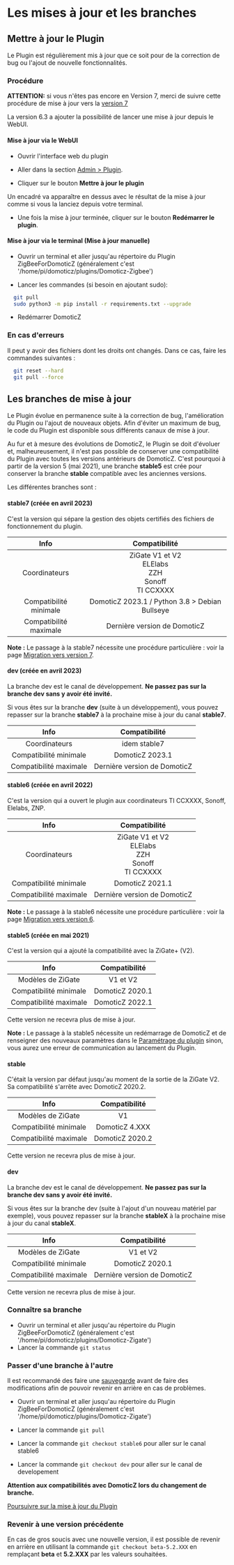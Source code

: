 # Les mises à jour et les branches

## Mettre à jour le Plugin

Le Plugin est régulièrement mis à jour que ce soit pour de la correction de bug ou l'ajout de nouvelle fonctionnalités.

### Procédure

__ATTENTION:__ si vous n'êtes pas encore en Version 7, merci de suivre cette procédure de  mise à jour vers la [version 7](Plugin_Version-7.md)

La version 6.3 a ajouter la possibilité de lancer une mise à jour depuis le WebUI.

#### Mise à jour via le WebUI

* Ouvrir l'interface web du plugin

* Aller dans la section [Admin > Plugin](WebUI_Admin.md#plugin).

* Cliquer sur le bouton **Mettre à jour le plugin**

Un encadré va apparaître en dessus avec le résultat de la mise à jour comme si vous la lanciez depuis votre terminal.

* Une fois la mise à jour terminée, cliquer sur le bouton **Redémarrer le plugin**.


#### Mise à jour via le terminal (Mise à jour manuelle)

* Ouvrir un terminal et aller jusqu'au répertoire du Plugin ZigBeeForDomoticZ (généralement c'est '/home/pi/domoticz/plugins/Domoticz-Zigbee')

* Lancer les commandes (si besoin en ajoutant sudo):

```bash
  git pull
  sudo python3 -m pip install -r requirements.txt --upgrade
 ```

* Redémarrer DomoticZ


### En cas d'erreurs

Il peut y avoir des fichiers dont les droits ont changés. Dans ce cas, faire les commandes suivantes :

```bash
  git reset --hard
  git pull --force
 ```

## Les branches de mise à jour

Le Plugin évolue en permanence suite à la correction de bug, l'amélioration du Plugin ou l'ajout de nouveaux objets. Afin d'éviter un maximum de bug, le code du Plugin est disponible sous différents canaux de mise à jour.

Au fur et à mesure des évolutions de DomoticZ, le Plugin se doit d'évoluer et, malheureusement, il n'est pas possible de conserver une compatibilité du Plugin avec toutes les versions antérieurs de DomoticZ. C'est pourquoi à partir de la version 5 (mai 2021), une branche __stable5__ est crée pour conserver la branche __stable__ compatible avec les anciennes versions.

Les différentes branches sont :

#### stable7 (créée en avril 2023)

C'est la version qui sépare la gestion des objets certifiés des fichiers de fonctionnement du plugin.

| Info  | Compatibilité  |
| :------------: |:---------------:|
| Coordinateurs | ZiGate V1 et V2<br>ELElabs<br>ZZH<br>Sonoff<br>TI CCXXXX |
| Compatibilité minimale | DomoticZ 2023.1 / Python 3.8 > Debian Bullseye|
| Compatibilité maximale | Dernière version de DomoticZ |

__Note :__ Le passage à la stable7 nécessite une procédure particulière : voir la page [Migration vers version 7](Plugin_Version-7.md).


#### dev (créée en avril 2023)

La branche dev est le canal de développement. __Ne passez pas sur la branche dev sans y avoir été invité.__

Si vous êtes sur la branche __dev__ (suite à un développement), vous pouvez repasser sur la branche __stable7__ à la prochaine mise à jour du canal __stable7__.

| Info  | Compatibilité  |
| :------------: |:---------------:|
| Coordinateurs | idem stable7 |
| Compatibilité minimale | DomoticZ 2023.1 |
| Compatibilité maximale | Dernière version de DomoticZ |

#### stable6 (créée en avril 2022)

C'est la version qui a ouvert le plugin aux coordinateurs TI CCXXXX, Sonoff, Elelabs, ZNP.

| Info  | Compatibilité  |
| :------------: |:---------------:|
| Coordinateurs | ZiGate V1 et V2<br>ELElabs<br>ZZH<br>Sonoff<br>TI CCXXXX |
| Compatibilité minimale | DomoticZ 2021.1 |
| Compatibilité maximale | Dernière version de DomoticZ |

__Note :__ Le passage à la stable6 nécessite une procédure particulière : voir la page [Migration vers version 6](Mise-a-jour_6.1.md).

#### stable5 (créée en mai 2021)

C'est la version qui a ajouté la compatibilité avec la ZiGate+ (V2).

| Info  | Compatibilité  |
| :------------: |:---------------:|
| Modèles de ZiGate | V1 et V2 |
| Compatibilité minimale | DomoticZ 2020.1 |
| Compatibilité maximale | DomoticZ 2022.1 |

Cette version ne recevra plus de mise à jour.

__Note :__ Le passage à la stable5 nécessite un redémarrage de DomoticZ et de renseigner des nouveaux paramètres dans le [Paramétrage du plugin](Plugin_Parametrage.md) sinon, vous aurez une erreur de communication au lancement du Plugin.

#### stable

C'était la version par défaut jusqu'au moment de la sortie de la ZiGate V2.
Sa compatibilité s'arrête avec DomoticZ 2020.2.

| Info  | Compatibilité  |
| :------------: |:---------------:|
| Modèles de ZiGate | V1 |
| Compatibilité minimale | DomoticZ 4.XXX |
| Compatibilité maximale | DomoticZ 2020.2 |

Cette version ne recevra plus de mise à jour.

#### dev

La branche dev est le canal de développement. __Ne passez pas sur la branche dev sans y avoir été invité.__

Si vous êtes sur la branche dev (suite à l'ajout d'un nouveau matériel par exemple), vous pouvez repasser sur la branche __stableX__ à la prochaine mise à jour du canal __stableX__.

| Info  | Compatibilité  |
| :------------: |:---------------:|
| Modèles de ZiGate | V1 et V2 |
| Compatibilité minimale | DomoticZ 2020.1 |
| Compatibilité maximale | Dernière version de DomoticZ |

Cette version ne recevra plus de mise à jour.

### Connaître sa branche

* Ouvrir un terminal et aller jusqu'au répertoire du Plugin ZigBeeForDomoticZ (généralement c'est '/home/pi/domoticz/plugins/Domoticz-Zigate')
* Lancer la commande `git status`

### Passer d'une branche à l'autre

Il est recommandé des faire une [sauvegarde](Plugin_Sauvegardes.md) avant de faire des modifications afin de pouvoir revenir en arrière en cas de problèmes.

* Ouvrir un terminal et aller jusqu'au répertoire du Plugin ZigBeeForDomoticZ (généralement c'est '/home/pi/domoticz/plugins/Domoticz-Zigate')

* Lancer la commande `git pull`

* Lancer la commande `git checkout stable6` pour aller sur le canal stable6
* Lancer la commande `git checkout dev` pour aller sur le canal de developement

__Attention aux compatibilités avec DomoticZ lors du changement de branche.__

[Poursuivre sur la mise à jour du Plugin](Readme.md#mises-%C3%A0-jour-du-plugin)

### Revenir à une version précédente

En cas de gros soucis avec une nouvelle version, il est possible de revenir en arrière en utilisant la commande `git checkout beta-5.2.XXX` en remplaçant __beta__ et __5.2.XXX__ par les valeurs souhaitées.
